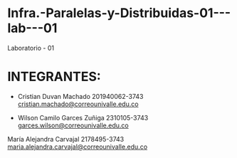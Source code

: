 # Infra.-Paralelas-y-Distribuidas-01---lab---01
Laboratorio - 01

# INTEGRANTES:

* Cristian Duvan Machado 201940062-3743 <a href="mailto::cristian.machado@correounivalle.edu.co">cristian.machado@correounivalle.edu.co</a>

* Wilson Camilo Garces Zuñiga 2310105-3743 <a href="mailto::garces.wilson@correounivalle.edu.co">garces.wilson@correounivalle.edu.co</a>

María Alejandra Carvajal 2178495-3743 <a href="mailto::maria.alejandra.carvajal@correounivalle.edu.co">maria.alejandra.carvajal@correounivalle.edu.co<a>
